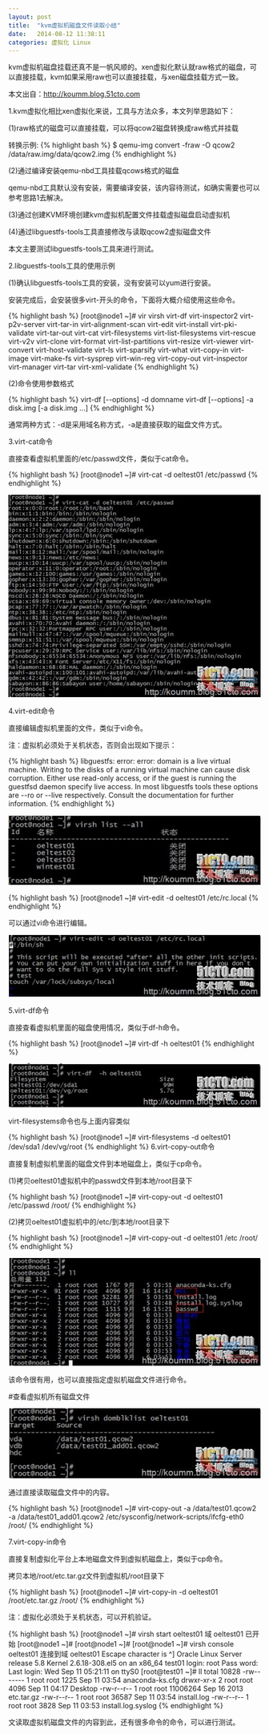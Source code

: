 ```yaml
---
layout: post
title:  "kvm虚拟机磁盘文件读取小结"
date:   2014-08-12 11:38:11
categories: 虚拟化 Linux
---
```



kvm虚拟机磁盘挂载还真不是一帆风顺的。xen虚拟化默认就raw格式的磁盘，可以直接挂载，kvm如果采用raw也可以直接挂载，与xen磁盘挂载方式一致。

本文出自：http://koumm.blog.51cto.com

1.kvm虚拟化相比xen虚拟化来说，工具与方法众多，本文列举思路如下：

(1)raw格式的磁盘可以直接挂载，可以将qcow2磁盘转换成raw格式并挂载

转换示例:
{% highlight bash %}
$ qemu-img convert -fraw -O qcow2 /data/raw.img/data/qcow2.img
{% endhighlight %}


(2)通过编译安装qemu-nbd工具挂载qcows格式的磁盘

qemu-nbd工具默认没有安装，需要编译安装，该内容待测试，如确实需要也可以参考思路1去解决。

(3)通过创建KVM环境创建kvm虚拟机配置文件挂载虚拟磁盘启动虚拟机


(4)通过libguestfs-tools工具直接修改与读取qcow2虚拟磁盘文件

 

本文主要测试libguestfs-tools工具来进行测试。

2.libguestfs-tools工具的使用示例

(1)确认libguestfs-tools工具的安装，没有安装可以yum进行安装。

安装完成后，会安装很多virt-开头的命令，下面将大概介绍使用这些命令。

{% highlight bash %}
[root@node1 ~]# vir
virsh                  virt-df                virt-inspector2        virt-p2v-server        virt-tar-in
virt-alignment-scan    virt-edit              virt-install           virt-pki-validate      virt-tar-out
virt-cat               virt-filesystems       virt-list-filesystems  virt-rescue            virt-v2v
virt-clone             virt-format            virt-list-partitions   virt-resize            virt-viewer
virt-convert           virt-host-validate     virt-ls                virt-sparsify          virt-what
virt-copy-in           virt-image             virt-make-fs           virt-sysprep           virt-win-reg
virt-copy-out          virt-inspector         virt-manager           virt-tar               virt-xml-validate
{% endhighlight %}

(2)命令使用参数格式

 
{% highlight bash %}
virt-df  [--options] -d domname
virt-df [--options] -a disk.img [-a disk.img ...]
{% endhighlight %}

通常两种方式：-d是采用域名称方式，-a是直接获取的磁盘文件方式。

 
3.virt-cat命令

直接查看虚拟机里面的/etc/passwd文件，类似于cat命令。

{% highlight bash %}
[root@node1 ~]# virt-cat -d oeltest01 /etc/passwd
{% endhighlight %}


<img src="/upload/images/20130924123007226.jpg" >

4.virt-edit命令

直接编辑虚拟机里面的文件，类似于vi命令。

注：虚拟机必须处于关机状态，否则会出现如下提示：

{% highlight bash %}
libguestfs: error: error: domain is a live virtual machine.
Writing to the disks of a running virtual machine can cause disk corruption.
Either use read-only access, or if the guest is running the guestfsd daemon
specify live access.  In most libguestfs tools these options are --ro or
--live respectively.  Consult the documentation for further information.
{% endhighlight %}

<img src="/upload/images/20130924123008349.jpg" >


 
{% highlight bash %}
[root@node1 ~]# virt-edit -d oeltest01 /etc/rc.local
{% endhighlight %}

可以通过vi命令进行编辑。

<img src="/upload/images/20130924123010879.jpg" >

5.virt-df命令

直接查看虚拟机里面的磁盘使用情况，类似于df-h命令。

{% highlight bash %}
[root@node1 ~]# virt-df  -h oeltest01
{% endhighlight %}

<img src="/upload/images/20130924123011730.jpg" >

virt-filesystems命令也与上面内容类似

{% highlight bash %}
[root@node1 ~]# virt-filesystems -d oeltest01
/dev/sda1
/dev/vg/root
{% endhighlight %}
6.virt-copy-out命令

直接复制虚拟机里面的磁盘文件到本地磁盘上，类似于cp命令。

(1)拷贝oeltest01虚拟机中的passwd文件到本地/root目录下

{% highlight bash %}
[root@node1 ~]# virt-copy-out -d oeltest01 /etc/passwd /root/
{% endhighlight %}

(2)拷贝oeltest01虚拟机中的/etc/到本地/root目录下

 
{% highlight bash %}
[root@node1 ~]# virt-copy-out -d oeltest01 /etc /root/
{% endhighlight %}

<img src="/upload/images/20130924123011198.jpg" >

该命令很有用，也可以直接指定虚拟机磁盘文件进行命令。

#查看虚拟机所有磁盘文件

<img src="/upload/images/20130924123013552.jpg" >

通过直接读取磁盘文件中的内容。

{% highlight bash %}
[root@node1 ~]# virt-copy-out -a /data/test01.qcow2 -a /data/test01_add01.qcow2 /etc/sysconfig/network-scripts/ifcfg-eth0 /root/
{% endhighlight %}

7.virt-copy-in命令

直接复制虚拟化平台上本地磁盘文件到虚拟机磁盘上，类似于cp命令。

拷贝本地/root/etc.tar.gz文件到虚拟机/root目录下

{% highlight bash %}
[root@node1 ~]# virt-copy-in -d oeltest01 /root/etc.tar.gz /root/
{% endhighlight %}

注：虚拟化必须处于关机状态，可以开机验证。
 
{% highlight bash %}
[root@node1 ~]# virsh start oeltest01
域 oeltest01 已开始
[root@node1 ~]#
[root@node1 ~]#
[root@node1 ~]# virsh console oeltest01
连接到域 oeltest01
Escape character is ^]
Oracle Linux Server release 5.8
Kernel 2.6.18-308.el5 on an x86_64
test01 login: root
Pass word:
Last login: Wed Sep 11 05:21:11 on ttyS0
[root@test01 ~]# ll
total 10828
-rw------- 1 root root     1225 Sep 11 03:54 anaconda-ks.cfg
drwxr-xr-x 2 root root     4096 Sep 11 04:17 Desktop
-rw-r--r-- 1 root root 11006264 Sep 16  2013 etc.tar.gz
-rw-r--r-- 1 root root    36587 Sep 11 03:54 install.log
-rw-r--r-- 1 root root     3828 Sep 11 03:53 install.log.syslog
{% endhighlight %}

文读取虚拟机磁盘文件的内容到此，还有很多命令的命令，可以进行测试。
